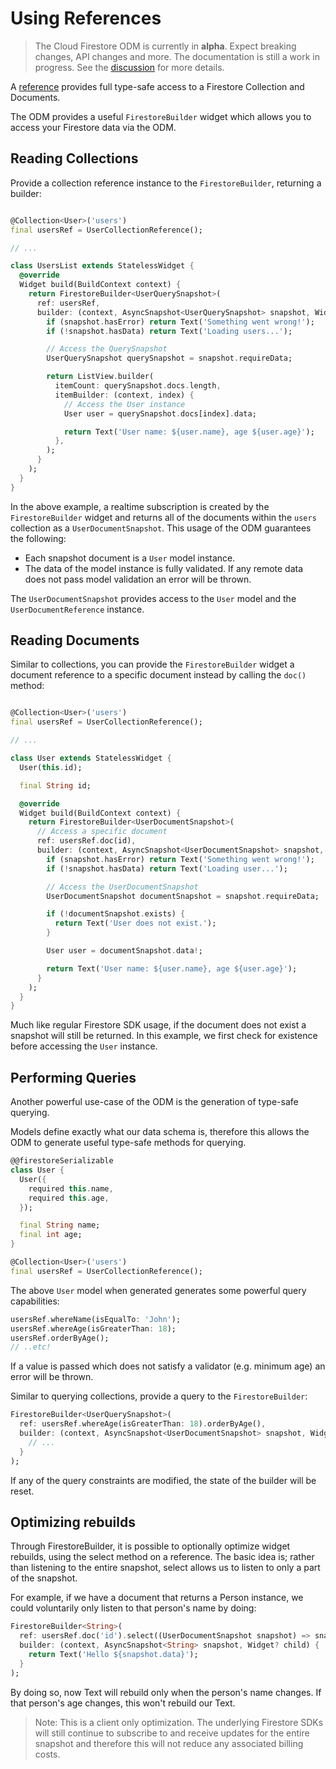# Using References

> The Cloud Firestore ODM is currently in **alpha**. Expect breaking changes, API changes and more. The documentation is still a work in progress. See the [discussion](https://github.com/FirebaseExtended/flutterfire/discussions/7475) for more details.

A [reference](./defining-models.md#creating-references) provides full type-safe access to a Firestore
Collection and Documents.

The ODM provides a useful `FirestoreBuilder` widget which allows you to access your Firestore data
via the ODM.

## Reading Collections

Provide a collection reference instance to the `FirestoreBuilder`, returning a builder:

```dart

@Collection<User>('users')
final usersRef = UserCollectionReference();

// ...

class UsersList extends StatelessWidget {
  @override
  Widget build(BuildContext context) {
    return FirestoreBuilder<UserQuerySnapshot>(
      ref: usersRef,
      builder: (context, AsyncSnapshot<UserQuerySnapshot> snapshot, Widget? child) {
        if (snapshot.hasError) return Text('Something went wrong!');
        if (!snapshot.hasData) return Text('Loading users...');

        // Access the QuerySnapshot
        UserQuerySnapshot querySnapshot = snapshot.requireData;

        return ListView.builder(
          itemCount: querySnapshot.docs.length,
          itemBuilder: (context, index) {
            // Access the User instance
            User user = querySnapshot.docs[index].data;

            return Text('User name: ${user.name}, age ${user.age}');
          },
        );
      }
    );
  }
}
```

In the above example, a realtime subscription is created by the `FirestoreBuilder` widget and
returns all of the documents within the `users` collection as a `UserDocumentSnapshot`. This usage
of the ODM guarantees the following:

- Each snapshot document is a `User` model instance.
- The data of the model instance is fully validated. If any remote data does not pass model
  validation an error will be thrown.

The `UserDocumentSnapshot` provides access to the `User` model and the `UserDocumentReference`
instance.

## Reading Documents

Similar to collections, you can provide the `FirestoreBuilder` widget a document reference to a
specific document instead by calling the `doc()` method:

```dart

@Collection<User>('users')
final usersRef = UserCollectionReference();

// ...

class User extends StatelessWidget {
  User(this.id);

  final String id;

  @override
  Widget build(BuildContext context) {
    return FirestoreBuilder<UserDocumentSnapshot>(
      // Access a specific document
      ref: usersRef.doc(id),
      builder: (context, AsyncSnapshot<UserDocumentSnapshot> snapshot, Widget? child) {
        if (snapshot.hasError) return Text('Something went wrong!');
        if (!snapshot.hasData) return Text('Loading user...');

        // Access the UserDocumentSnapshot
        UserDocumentSnapshot documentSnapshot = snapshot.requireData;

        if (!documentSnapshot.exists) {
          return Text('User does not exist.');
        }

        User user = documentSnapshot.data!;

        return Text('User name: ${user.name}, age ${user.age}');
      }
    );
  }
}
```

Much like regular Firestore SDK usage, if the document does not exist a snapshot will still
be returned. In this example, we first check for existence before accessing the `User` instance.

## Performing Queries

Another powerful use-case of the ODM is the generation of type-safe querying.

Models define exactly what our data schema is, therefore this allows the ODM to generate
useful type-safe methods for querying.

```dart
@@firestoreSerializable
class User {
  User({
    required this.name,
    required this.age,
  });

  final String name;
  final int age;
}

@Collection<User>('users')
final usersRef = UserCollectionReference();
```

The above `User` model when generated generates some powerful query capabilities:

```dart
usersRef.whereName(isEqualTo: 'John');
usersRef.whereAge(isGreaterThan: 18);
usersRef.orderByAge();
// ..etc!
```

If a value is passed which does not satisfy a validator (e.g. minimum age) an error will be
thrown.

Similar to querying collections, provide a query to the `FirestoreBuilder`:

```dart
FirestoreBuilder<UserQuerySnapshot>(
  ref: usersRef.whereAge(isGreaterThan: 18).orderByAge(),
  builder: (context, AsyncSnapshot<UserDocumentSnapshot> snapshot, Widget? child) {
    // ...
  }
);
```

If any of the query constraints are modified, the state of the builder will be reset.

## Optimizing rebuilds

Through FirestoreBuilder, it is possible to optionally optimize widget rebuilds, using the select method on a reference. The basic idea is; rather than listening to the entire snapshot, select allows us to listen to only a part of the snapshot.

For example, if we have a document that returns a Person instance, we could voluntarily only listen to that person's name by doing:

```dart
FirestoreBuilder<String>(
  ref: usersRef.doc('id').select((UserDocumentSnapshot snapshot) => snapshot.data!.name)),
  builder: (context, AsyncSnapshot<String> snapshot, Widget? child) {
    return Text('Hello ${snapshot.data}');
  }
);
```

By doing so, now Text will rebuild only when the person's name changes. If that person's age changes, this won't rebuild our Text.

> Note: This is a client only optimization. The underlying Firestore SDKs will still continue to subscribe to and receive updates for the entire snapshot and therefore this will not reduce any associated billing costs.
